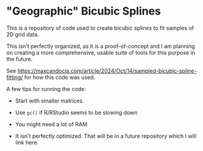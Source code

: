 # "Geographic" Bicubic Splines

This is a repository of code used to create bicubic splines to fit samples of 2D grid data.

This isn't perfectly organized, as it is a proof-of-concept and I am planning on creating a more comprehensive, usable suite of tools for this purpose in the future.

See <https://maxcandocia.com/article/2024/Oct/14/sampled-bicubic-spline-fitting/> for how this code was used.

A few tips for running the code:

* Start with smaller matrices.

* Use `gc()` if R/RStudio seems to be slowing down

* You might need a lot of RAM

* It isn't perfectly optimized. That will be in a future repository which I will link here.
